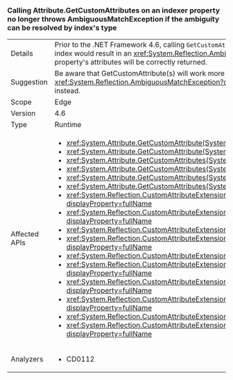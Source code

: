 ### Calling Attribute.GetCustomAttributes on an indexer property no longer throws AmbiguousMatchException if the ambiguity can be resolved by index's type

|   |   |
|---|---|
|Details|Prior to the .NET Framework 4.6, calling <code>GetCustomAttribute(s)</code> on an indexer property which differed from another property only by the type of the index would result in an <xref:System.Reflection.AmbiguousMatchException?displayProperty=name>. Beginning in the .NET Framework 4.6, the property&#39;s attributes will be correctly returned.|
|Suggestion|Be aware that GetCustomAttribute(s) will work more frequently now. If an app was previously relying on the <xref:System.Reflection.AmbiguousMatchException?displayProperty=name>, reflection should now be used to explicitly look for multiple indexers, instead.|
|Scope|Edge|
|Version|4.6|
|Type|Runtime|
|Affected APIs|<ul><li><xref:System.Attribute.GetCustomAttribute(System.Reflection.MemberInfo%2CSystem.Type)?displayProperty=fullName></li><li><xref:System.Attribute.GetCustomAttribute(System.Reflection.MemberInfo%2CSystem.Type%2CSystem.Boolean)?displayProperty=fullName></li><li><xref:System.Attribute.GetCustomAttributes(System.Reflection.MemberInfo)?displayProperty=fullName></li><li><xref:System.Attribute.GetCustomAttributes(System.Reflection.MemberInfo%2CSystem.Boolean)?displayProperty=fullName></li><li><xref:System.Attribute.GetCustomAttributes(System.Reflection.MemberInfo%2CSystem.Type)?displayProperty=fullName></li><li><xref:System.Attribute.GetCustomAttributes(System.Reflection.MemberInfo%2CSystem.Type%2CSystem.Boolean)?displayProperty=fullName></li><li><xref:System.Reflection.CustomAttributeExtensions.GetCustomAttribute(System.Reflection.MemberInfo%2CSystem.Type)?displayProperty=fullName></li><li><xref:System.Reflection.CustomAttributeExtensions.GetCustomAttribute(System.Reflection.MemberInfo%2CSystem.Type%2CSystem.Boolean)?displayProperty=fullName></li><li><xref:System.Reflection.CustomAttributeExtensions.GetCustomAttribute%60%601(System.Reflection.MemberInfo)?displayProperty=fullName></li><li><xref:System.Reflection.CustomAttributeExtensions.GetCustomAttribute%60%601(System.Reflection.MemberInfo%2CSystem.Boolean)?displayProperty=fullName></li><li><xref:System.Reflection.CustomAttributeExtensions.GetCustomAttributes(System.Reflection.MemberInfo)?displayProperty=fullName></li><li><xref:System.Reflection.CustomAttributeExtensions.GetCustomAttributes(System.Reflection.MemberInfo%2CSystem.Boolean)?displayProperty=fullName></li><li><xref:System.Reflection.CustomAttributeExtensions.GetCustomAttributes(System.Reflection.MemberInfo%2CSystem.Type)?displayProperty=fullName></li><li><xref:System.Reflection.CustomAttributeExtensions.GetCustomAttributes(System.Reflection.MemberInfo%2CSystem.Type%2CSystem.Boolean)?displayProperty=fullName></li><li><xref:System.Reflection.CustomAttributeExtensions.GetCustomAttributes%60%601(System.Reflection.MemberInfo)?displayProperty=fullName></li><li><xref:System.Reflection.CustomAttributeExtensions.GetCustomAttributes%60%601(System.Reflection.MemberInfo%2CSystem.Boolean)?displayProperty=fullName></li></ul>|
|Analyzers|<ul><li>CD0112</li></ul>|

